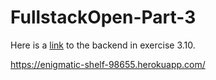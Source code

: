 # FullstackOpen-Part-3
Here is a [link](http://98655.herokuapp.com/api/persons) to the backend in exercise 3.10.

https://enigmatic-shelf-98655.herokuapp.com/